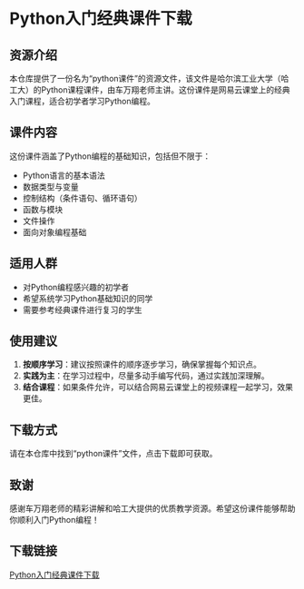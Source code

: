# Python入门经典课件下载

## 资源介绍

本仓库提供了一份名为“python课件”的资源文件，该文件是哈尔滨工业大学（哈工大）的Python课程课件，由车万翔老师主讲。这份课件是网易云课堂上的经典入门课程，适合初学者学习Python编程。

## 课件内容

这份课件涵盖了Python编程的基础知识，包括但不限于：

- Python语言的基本语法
- 数据类型与变量
- 控制结构（条件语句、循环语句）
- 函数与模块
- 文件操作
- 面向对象编程基础

## 适用人群

- 对Python编程感兴趣的初学者
- 希望系统学习Python基础知识的同学
- 需要参考经典课件进行复习的学生

## 使用建议

1. **按顺序学习**：建议按照课件的顺序逐步学习，确保掌握每个知识点。
2. **实践为主**：在学习过程中，尽量多动手编写代码，通过实践加深理解。
3. **结合课程**：如果条件允许，可以结合网易云课堂上的视频课程一起学习，效果更佳。

## 下载方式

请在本仓库中找到“python课件”文件，点击下载即可获取。

## 致谢

感谢车万翔老师的精彩讲解和哈工大提供的优质教学资源。希望这份课件能够帮助你顺利入门Python编程！

## 下载链接

[Python入门经典课件下载](https://pan.quark.cn/s/91276115907d)